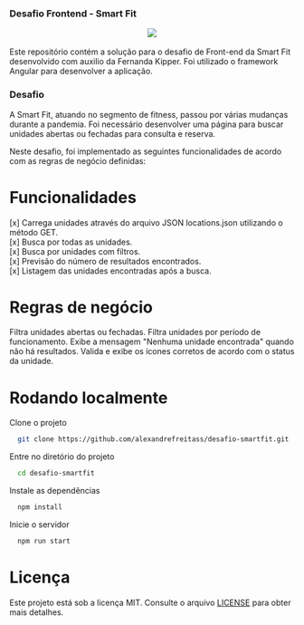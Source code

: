 ### Desafio Frontend - Smart Fit

<div align="center">
    <img src="https://github.com/alexandrefreitass/desafio-smartfit/assets/109884524/b9dc215e-2f08-4a46-a900-74fb7830dd35" />
</div>
<br/>
Este repositório contém a solução para o desafio de Front-end da Smart Fit desenvolvido com auxilio da Fernanda Kipper. Foi utilizado o framework Angular para desenvolver a aplicação.

### Desafio

A Smart Fit, atuando no segmento de fitness, passou por várias mudanças durante a pandemia. Foi necessário desenvolver uma página para buscar unidades abertas ou fechadas para consulta e reserva.

Neste desafio, foi implementado as seguintes funcionalidades de acordo com as regras de negócio definidas:

# Funcionalidades

[x] Carrega unidades através do arquivo JSON locations.json utilizando o método GET. <br/>
[x] Busca por todas as unidades. <br/>
[x] Busca por unidades com filtros. <br/>
[x] Previsão do número de resultados encontrados. <br/>
[x] Listagem das unidades encontradas após a busca.<br/>

# Regras de negócio

Filtra unidades abertas ou fechadas.
Filtra unidades por período de funcionamento.
Exibe a mensagem "Nenhuma unidade encontrada" quando não há resultados.
Valida e exibe os ícones corretos de acordo com o status da unidade.

# Rodando localmente

Clone o projeto

```bash
  git clone https://github.com/alexandrefreitass/desafio-smartfit.git
```

Entre no diretório do projeto

```bash
  cd desafio-smartfit
```

Instale as dependências

```bash
  npm install
```

Inicie o servidor

```bash
  npm run start
```


# Licença

Este projeto está sob a licença MIT. Consulte o arquivo <a href=“https://github.com/alexandrefreitass/desafio-smartfit/blob/master/LICENSE.txt“>LICENSE</a> para obter mais detalhes.
